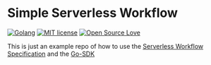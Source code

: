 # Simple Serverless Workflow

[![Golang](https://img.shields.io/badge/Made%20with-Go-73d6ec.svg)](https://golang.org/)
[![MIT license](https://img.shields.io/badge/License-MIT-blue.svg)](https://github.com/iwita/simple-sw/blob/master/LICENSE)
[![Open Source Love](https://badges.frapsoft.com/os/v1/open-source.png?v=103)](https://github.com/ellerbrock/open-source-badges/)



This is just an example repo of how to use the [Serverless Workflow Specification](https://serverlessworkflow.io/) and the [Go-SDK](https://github.com/serverlessworkflow/sdk-go)

